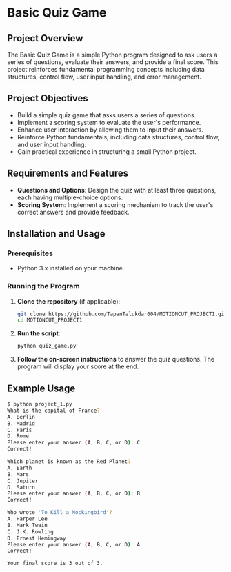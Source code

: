 # Basic Quiz Game

## Project Overview

The Basic Quiz Game is a simple Python program designed to ask users a series of questions, evaluate their answers, and provide a final score. This project reinforces fundamental programming concepts including data structures, control flow, user input handling, and error management.

## Project Objectives

- Build a simple quiz game that asks users a series of questions.
- Implement a scoring system to evaluate the user's performance.
- Enhance user interaction by allowing them to input their answers.
- Reinforce Python fundamentals, including data structures, control flow, and user input handling.
- Gain practical experience in structuring a small Python project.

## Requirements and Features

- **Questions and Options**: Design the quiz with at least three questions, each having multiple-choice options.
- **Scoring System**: Implement a scoring mechanism to track the user's correct answers and provide feedback.

## Installation and Usage

### Prerequisites

- Python 3.x installed on your machine.

### Running the Program

1. **Clone the repository** (if applicable):

    ```sh
    git clone https://github.com/TapanTalukdar004/MOTIONCUT_PROJECT1.git
    cd MOTIONCUT_PROJECT1
    ```

2. **Run the script**:

    ```sh
    python quiz_game.py
    ```

3. **Follow the on-screen instructions** to answer the quiz questions. The program will display your score at the end.

## Example Usage

```sh
$ python project_1.py
What is the capital of France?
A. Berlin
B. Madrid
C. Paris
D. Rome
Please enter your answer (A, B, C, or D): C
Correct!

Which planet is known as the Red Planet?
A. Earth
B. Mars
C. Jupiter
D. Saturn
Please enter your answer (A, B, C, or D): B
Correct!

Who wrote 'To Kill a Mockingbird'?
A. Harper Lee
B. Mark Twain
C. J.K. Rowling
D. Ernest Hemingway
Please enter your answer (A, B, C, or D): A
Correct!

Your final score is 3 out of 3.
